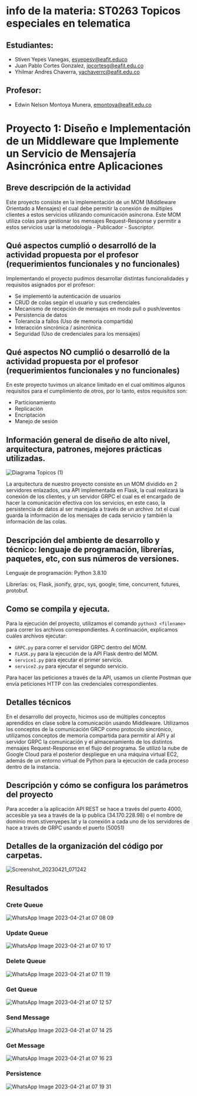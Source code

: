 # info de la materia: ST0263 Topicos especiales en telematica

## Estudiantes: 
 - Stiven Yepes Vanegas, esyepesv@eafit.educo
 - Juan Pablo Cortes Gonzalez, jpcortesg@eafit.edu.co
 - Yhilmar Andres Chaverra, yachaverrc@eafit.edu.co

## Profesor: 
- Edwin Nelson Montoya Munera, emontoya@eafit.edu.co

# Proyecto 1: Diseño e Implementación de un Middleware que Implemente un Servicio de Mensajería Asincrónica entre Aplicaciones

## Breve descripción de la actividad
Este proyecto consiste en la implementación de un MOM (Middleware Orientado a Mensajes) el cual debe permitir la conexión de múltiples clientes a estos servicios utilizando comunicación asíncrona. Este MOM utiliza colas para gestionar los mensajes Request-Response y permitir a estos servicios usar la metodología - Publicador - Suscriptor.

## Qué aspectos cumplió o desarrolló de la actividad propuesta por el profesor (requerimientos funcionales y no funcionales)

Implementando el proyecto pudimos desarrollar distintas funcionalidades y requisitos asignados por el profesor:
- Se implementó la autenticación de usuarios
- CRUD de colas según el usuario y sus credenciales
- Mecanismo de recepción de mensajes en modo pull o push/eventos
- Persistencia de datos
- Tolerancia a fallos (Uso de memoria compartida)
- Interacción sincrónica / asincrónica
- Seguridad (Uso de credenciales para los mensajes)

## Qué aspectos NO cumplió o desarrolló de la actividad propuesta por el profesor (requerimientos funcionales y no funcionales)

En este proyecto tuvimos un alcance limitado en el cual omitimos algunos requisitos para el cumplimiento de otros, por lo tanto, estos requisitos son:

- Particionamiento
- Replicación
- Encriptación
- Manejo de sesión

## Información general de diseño de alto nivel, arquitectura, patrones, mejores prácticas utilizadas.

![Diagrama Topicos (1)](https://user-images.githubusercontent.com/60229713/233505258-a6a198ed-28b1-4194-8ed2-f2d711ca5bd0.png)

La arquitectura de nuestro proyecto consiste en un MOM dividido en 2 servidores enlazados, una API implementada en Flask, la cual realizará la conexión de los clientes, y un servidor GRPC el cual es el encargado de hacer la comunicación efectiva con los servicios, en este caso, la persistencia de datos al ser manejada a través de un archivo .txt el cual guarda la información de los mensajes de cada servicio y también la información de las colas.

## Descripción del ambiente de desarrollo y técnico: lenguaje de programación, librerías, paquetes, etc, con sus números de versiones.

Lenguaje de programación: Python 3.8.10

Librerías: os, Flask, jsonify, grpc, sys, google, time, concurrent, futures, protobuf.

## Como se compila y ejecuta.

Para la ejecución del proyecto, utilizamos el comando `python3 <filename>` para correr los archivos correspondientes. A continuación, explicamos cuáles archivos ejecutar:

- `GRPC.py` para correr el servidor GRPC dentro del MOM.
- `FLASK.py` para la ejecución de la API Flask dentro del MOM.
- `service1.py` para ejecutar el primer servicio.
- `service2.py` para ejecutar el segundo servicio.

Para hacer las peticiones a través de la API, usamos un cliente Postman que envía peticiones HTTP con las credenciales correspondientes.

## Detalles técnicos

En el desarrollo del proyecto, hicimos uso de múltiples conceptos aprendidos en clase sobre la comunicación usando Middleware. Utilizamos los conceptos de la comunicación GRCP como protocolo sincrónico, utilizamos conceptos de memoria compartida para permitir al API y al servidor GRPC la comunicación y el almacenamiento de los distintos mensajes Request-Response en el flujo del programa. Se utilizó la nube de Google Cloud para el posterior despliegue en una máquina virtual EC2, además de un entorno virtual de Python para la ejecución de cada proceso dentro de la instancia.

## Descripción y cómo se configura los parámetros del proyecto

Para acceder a la aplicación API REST se hace a través del puerto 4000, accesible ya sea a través de la ip publica (34.170.228.98) o el nombre de dominio mom.stivenyepes.lat y la conexión a cada uno de los servidores de hace a través de GRPC usando el puerto (50051)

## Detalles de la organización del código por carpetas.

![Screenshot_20230421_071242](https://user-images.githubusercontent.com/60229713/233635097-99d039d9-7cc6-4ae7-82d8-90ea27a8285d.png)

## Resultados

### Crete Queue
![WhatsApp Image 2023-04-21 at 07 08 09](https://user-images.githubusercontent.com/60229713/233665106-e0174649-1e68-4dfa-b4e1-7ed647914fdf.jpeg)
### Update Queue
![WhatsApp Image 2023-04-21 at 07 10 17](https://user-images.githubusercontent.com/60229713/233665836-5b564829-43e1-4ebd-a96c-caed12ef5029.jpeg)
### Delete Queue
![WhatsApp Image 2023-04-21 at 07 11 19](https://user-images.githubusercontent.com/60229713/233665848-7cdf0335-510e-45d2-a436-37f30aa1f144.jpeg)
### Get Queue
![WhatsApp Image 2023-04-21 at 07 12 57](https://user-images.githubusercontent.com/60229713/233665871-9806f558-7c70-4db3-92ce-8c862fbe92dc.jpeg)
### Send Message
![WhatsApp Image 2023-04-21 at 07 14 25](https://user-images.githubusercontent.com/60229713/233665879-ed16a4ed-076f-42b9-af41-c5c74ea9590a.jpeg)
### Get Message
![WhatsApp Image 2023-04-21 at 07 16 23](https://user-images.githubusercontent.com/60229713/233665891-681f9dac-78d7-40ed-9ccf-eedc09bad9ba.jpeg)
### Persistence
![WhatsApp Image 2023-04-21 at 07 19 31](https://user-images.githubusercontent.com/60229713/233665904-b68b87d5-feed-4dab-bc6c-8d653e3d4d34.jpeg)



